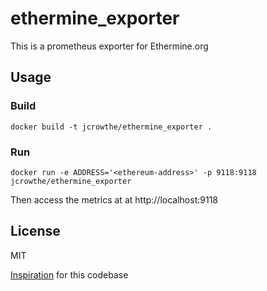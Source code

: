 # ethermine_exporter

This is a prometheus exporter for Ethermine.org

## Usage

### Build

```
docker build -t jcrowthe/ethermine_exporter .
```

### Run

```
docker run -e ADDRESS='<ethereum-address>' -p 9118:9118 jcrowthe/ethermine_exporter
```

Then access the metrics at at http://localhost:9118


## License

MIT

[Inspiration](https://www.robustperception.io/writing-a-jenkins-exporter-in-python/) for this codebase
